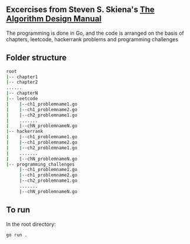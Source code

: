 ## Excercises from Steven S. Skiena's [The Algorithm Design Manual](https://www.amazon.com/Algorithm-Design-Manual-Steven-Skiena/dp/1849967202)

The programming is done in Go, and the code is arranged on the basis of chapters, leetcode, hackerrank problems and programming challenges

## Folder structure
```bash
root
|-- chapter1
|-- chapter2
......
|-- chapterN
|-- leetcode
|    |--ch1_problemname1.go
|    |--ch1_problemname2.go
|    |--ch2_problemname1.go
|    .......
|    |--chN_problemnameN.go
|-- hackerrank
|    |--ch1_problemname1.go
|    |--ch1_problemname2.go
|    |--ch2_problemname1.go
|    .......
|    |--chN_problemnameN.go
|-- programming_challenges
     |--ch1_problemname1.go
     |--ch1_problemname2.go
     |--ch2_problemname1.go
     .......
     |--chN_problemnameN.go
```
## To run
In the root directory:

```bash
go run .
```
